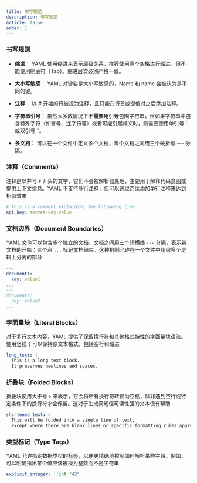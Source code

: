 ```yaml
---
title: 书写规范
description: 书写规范
article: false
order: 1
---
```

### 书写规则

- **缩进**：
  YAML 使用缩进来表示层级关系，推荐使用两个空格进行缩进，但不能使用制表符（Tab）。缩进层次必须严格一致。

- **大小写敏感**：
  YAML 对键名是大小写敏感的，Name 和 name 会被认为是不同的键。

- **注释**：
  以 # 开始的行被视为注释，且只能在行首或键值对之后添加注释。

- **字符串引号**：
  虽然大多数情况下**不需要用引号**包围字符串，但如果字符串中包含特殊字符（如冒号、连字符等）或者可能引起歧义时，则需要使用单引号 ' 或双引号 "。

- **多文档**：
  可以在一个文件中定义多个文档，每个文档之间用三个破折号 --- 分隔。

### 注释（Comments）

注释是以井号 `#` 开头的文字，它们不会被解析器处理，主要用于解释代码意图或提供上下文信息。YAML 不支持多行注释，但可以通过连续添加单行注释来达到相似效果

```yaml
# This is a comment explaining the following line
api_key: secret-key-value
```

### 文档边界（Document Boundaries）

YAML 文件可以包含多个独立的文档，文档之间用三个短横线 `---` 分隔，表示新文档的开始；三个点 `...` 标记文档结束。这种机制允许在一个文件中组织多个逻辑上分离的部分

```yaml
---
document1:
  key: value1
...
---
document2:
  key: value2
...
```

### 字面量块（Literal Blocks）

对于多行文本内容，YAML 提供了保留换行符和其他格式特性的字面量块语法。使用竖线 `|` 可以保持原文本格式，包括空行和缩进

```yaml
long_text: |
  This is a long text block.
  It preserves newlines and spaces.
```

### 折叠块（Folded Blocks）

折叠块使用大于号 `>` 来表示，它会将所有换行符转换为空格，除非遇到空行或特定条件下的换行符才会保留。这对于生成简短但可读性强的文本很有帮助

```yaml
shortened_text: >
  This will be folded into a single line of text,
  except where there are blank lines or specific formatting rules apply.
```

### 类型标记（Type Tags）

YAML 允许指定数据类型的标签，以便更精确地控制如何解析某些字段。例如，可以明确指出某个值应该被视为整数而不是字符串

```yaml
explicit_integer: !!int "42"
```
